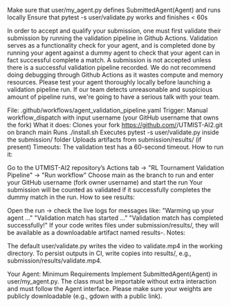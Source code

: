 Make sure that user/my_agent.py defines SubmittedAgent(Agent) and runs locally
Ensure that pytest -s user/validate.py works and finishes < 60s


In order to accept and qualify your submission, one must first validate their submission by running the validation pipeline in Github Actions. Validation serves as a functionality check for your agent, and is completed done by running your agent against a dummy agent to check that your agent can in fact successful complete a match. A submission is not accepted unless there is a successful validation pipeline recorded. We do not recommend doing debugging through Github Actions as it wastes compute and memory resources. Please test your agent thoroughly locally before launching a validation pipeline run. If our team detects unreasonable and suspicious amount of pipeline runs, we're going to have a serious talk with your team.

File: .github/workflows/agent_validation_pipeline.yaml
Trigger: Manual workflow_dispatch with input username (your GitHub username that owns the fork)
What it does:
Clones your fork https://github.com/<username>/UTMIST-AI2.git on branch main
Runs ./install.sh
Executes pytest -s user/validate.py inside the submission/ folder
Uploads artifacts from submission/results/ (if present)
Timeouts: The validation test has a 60-second timeout.
How to run it:

Go to the UTMIST-AI2 repository’s Actions tab → "RL Tournament Validation Pipeline" → "Run workflow"
Choose main as the branch to run and enter your GitHub username (fork owner username) and start the run
Your submission will be counted as validated if it successfully completes the dummy match in the run.
How to see results:

Open the run → check the live logs for messages like:
"Warming up your agent …"
"Validation match has started …"
"Validation match has completed successfully!"
If your code writes files under submission/results/, they will be available as a downloadable artifact named results-<username>.
Notes:

The default user/validate.py writes the video to validate.mp4 in the working directory.
To persist outputs in CI, write copies into results/, e.g., submission/results/validate.mp4.


Your Agent: Minimum Requirements
Implement SubmittedAgent(Agent) in user/my_agent.py.
The class must be importable without extra interaction and must follow the Agent interface.
Please make sure your weights are publicly downloadable (e.g., gdown with a public link).